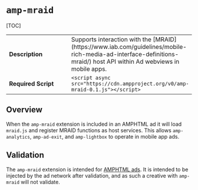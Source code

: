 <!--
Copyright 2018 The AMP HTML Authors. All Rights Reserved.

Licensed under the Apache License, Version 2.0 (the "License");
you may not use this file except in compliance with the License.
You may obtain a copy of the License at

      http://www.apache.org/licenses/LICENSE-2.0

Unless required by applicable law or agreed to in writing, software
distributed under the License is distributed on an "AS-IS" BASIS,
WITHOUT WARRANTIES OR CONDITIONS OF ANY KIND, either express or implied.
See the License for the specific language governing permissions and
limitations under the License.
-->

# <a name="amp-mraid"></a> `amp-mraid`

[TOC]

<table>
  <tr>
    <td width="40%"><strong>Description</strong></td>
    <td>Supports interaction with the [MRAID](https://www.iab.com/guidelines/mobile-rich-media-ad-interface-definitions-mraid/) host API within Ad webviews in
        mobile apps.</td>
  </tr>
  <tr>
    <td><strong>Required Script</strong></td>
    <td><code>&lt;script async src="https://cdn.ampproject.org/v0/amp-mraid-0.1.js">&lt;/script></code></td>
  </tr>
</table>

## Overview

When the `amp-mraid` extension is included in an AMPHTML ad it will load
`mraid.js` and register MRAID functions as host services.  This allows
`amp-analytics`, `amp-ad-exit`, and `amp-lightbox` to operate in mobile app ads.

## Validation
The `amp-mraid` extension is intended for [AMPHTML
ads](https://amp.dev/documentation/guides-and-tutorials/learn/intro-to-amphtml-ads).  It is intended to be
injected by the ad network after validation, and as such a creative with
`amp-mraid` will not validate.
